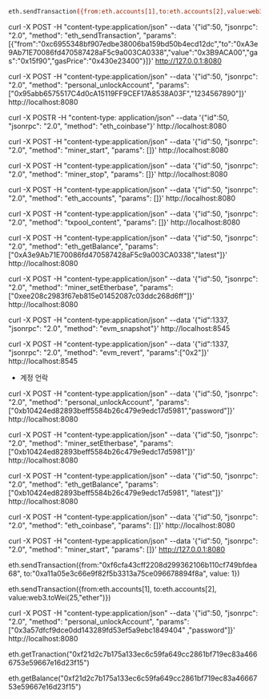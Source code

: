 ```sh
eth.sendTransaction({from:eth.accounts[1],to:eth.accounts[2],value:web3.toWei(20,"ether"),})
```

curl -X POST -H "content-type:application/json" --data '{"id":50, "jsonrpc": "2.0", "method": "eth_sendTransaction", "params":[{"from":"0xc6955348bf907edbe38006ba159bd50b4ecd12dc","to":"0xA3e9Ab71E70086fd470587428aF5c9a003CA0338","value":"0x3B9ACA00","gas":"0x15f90","gasPrice":"0x430e23400"}]}' http://127.0.0.1:8080

curl -X POST -H "content-type:application/json" --data '{"id":50, "jsonrpc": "2.0", "method": "personal_unlockAccount", "params": ["0x95abb6575517C4d0cA15119FF9CEF17A8538A03F","1234567890"]}' http://localhost:8080

curl -X POSTR -H "content-type: application/json" --data '{"id":50, "jsonrpc": "2.0", "method": "eth_coinbase"}' http://localhost:8080

curl -X POST -H "content-type:application/json" --data '{"id":50, "jsonrpc": "2.0", "method": "miner_start", "params": []}' http://localhost:8080

curl -X POST -H "content-type:application/json" --data '{"id":50, "jsonrpc": "2.0", "method": "miner_stop", "params": []}' http://localhost:8080

curl -X POST -H "content-type:application/json" --data '{"id":50, "jsonrpc": "2.0", "method": "eth_accounts", "params": []}' http://localhost:8080

curl -X POST -H "content-type:application/json" --data '{"id":50, "jsonrpc": "2.0", "method": "txpool_content", "params": []}' http://localhost:8080

curl -X POST -H "content-type:application/json" --data '{"id":50, "jsonrpc": "2.0", "method": "eth_getBalance", "params": ["0xA3e9Ab71E70086fd470587428aF5c9a003CA0338","latest"]}' http://localhost:8080

curl -X POST -H "content-type:application/json" --data '{"id":50, "jsonrpc": "2.0", "method": "miner_setEtherbase", "params": ["0xee208c2983f67eb815e01452087c03ddc268d6ff"]}' http://localhost:8080

curl -X POST -H "content-type:application/json" --data '{"id":1337, "jsonrpc": "2.0", "method": "evm_snapshot"}' http://localhost:8545

curl -X POST -H "content-type:application/json" --data '{"id":1337, "jsonrpc": "2.0", "method": "evm_revert", "params":["0x2"]}' http://localhost:8545

- 계정 언락

curl -X POST -H "content-type:application/json" --data '{"id":50, "jsonrpc": "2.0", "method": "personal_unlockAccount", "params": ["0xb10424ed82893beff5584b26c479e9edc17d5981","password"]}' http://localhost:8080

curl -X POST -H "content-type:application/json" --data '{"id":50, "jsonrpc": "2.0", "method": "miner_setEtherbase", "params": ["0xb10424ed82893beff5584b26c479e9edc17d5981"]}' http://localhost:8080

curl -X POST -H "content-type:application/json" --data '{"id":50, "jsonrpc": "2.0", "method": "eth_getBalance", "params": ["0xb10424ed82893beff5584b26c479e9edc17d5981", "latest"]}' http://localhost:8080

curl -X POST -H "content-type:application/json" --data '{"id":50, "jsonrpc": "2.0", "method": "eth_coinbase", "params": []}' http://localhost:8080

curl -X POST -H "content-type:application/json" --data '{"id":50, "jsonrpc": "2.0", "method": "miner_start", "params": []}' http://127.0.0.1:8080

eth.sendTransaction({from:"0xf6cfa43cff2208d299362106b110cf749bfdea68", to:"0xa11a05e3c66e9f82f5b3313a75ce096678894f8a", value: 1})

eth.sendTransaction({from:eth.accounts[1], to:eth.accounts[2], value:web3.toWei(25,"ether")})

curl -X POST -H "content-type:application/json" --data '{"id":50, "jsonrpc": "2.0", "method": "personal_unlockAccount", "params": ["0x3a57dfcf9dce0dd143289fd53ef5a9ebc1849404" ,"password"]}' http://localhost:8080

eth.getTranaction("0xf21d2c7b175a133ec6c59fa649cc2861bf719ec83a4666753e59667e16d23f15")

eth.getBalance("0xf21d2c7b175a133ec6c59fa649cc2861bf719ec83a4666753e59667e16d23f15")
